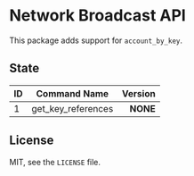 # Network Broadcast API

This package adds support for `account_by_key`.

## State

| **ID** | **Command Name** | **Version** |
|:-- |:--------------------:|---------:|
| 1  | get_key_references	| **NONE** |

## License

MIT, see the `LICENSE` file.

